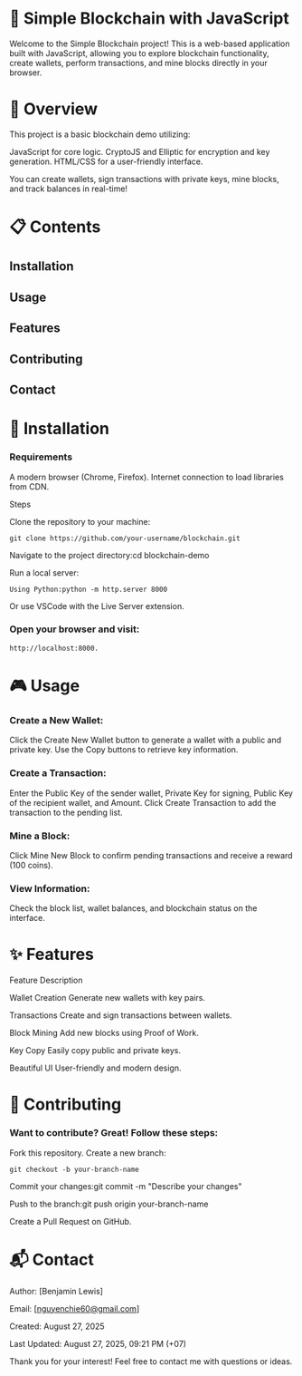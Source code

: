 # 🎉 Simple Blockchain with JavaScript


Welcome to the Simple Blockchain project! This is a web-based application built with JavaScript, allowing you to explore blockchain functionality, create wallets, perform transactions, and mine blocks directly in your browser.
# 🌟 Overview
This project is a basic blockchain demo utilizing:

JavaScript for core logic.
CryptoJS and Elliptic for encryption and key generation.
HTML/CSS for a user-friendly interface.

You can create wallets, sign transactions with private keys, mine blocks, and track balances in real-time!
# 📋 Contents

## Installation
## Usage
## Features
## Contributing
## Contact

# 🚀 Installation
### Requirements

A modern browser (Chrome, Firefox).
Internet connection to load libraries from CDN.

Steps

Clone the repository to your machine:
```
git clone https://github.com/your-username/blockchain.git
```

Navigate to the project directory:cd blockchain-demo


Run a local server:
```
Using Python:python -m http.server 8000
```

Or use VSCode with the Live Server extension.


### Open your browser and visit: 
```
http://localhost:8000.
```
# 🎮 Usage

### Create a New Wallet:

Click the Create New Wallet button to generate a wallet with a public and private key.
Use the Copy buttons to retrieve key information.


### Create a Transaction:

Enter the Public Key of the sender wallet, Private Key for signing, Public Key of the recipient wallet, and Amount.
Click Create Transaction to add the transaction to the pending list.


### Mine a Block:

Click Mine New Block to confirm pending transactions and receive a reward (100 coins).


### View Information:

Check the block list, wallet balances, and blockchain status on the interface.



# ✨ Features



Feature
Description



Wallet Creation
Generate new wallets with key pairs.


Transactions
Create and sign transactions between wallets.


Block Mining
Add new blocks using Proof of Work.


Key Copy
Easily copy public and private keys.


Beautiful UI
User-friendly and modern design.


# 🤝 Contributing
### Want to contribute? Great! Follow these steps:

Fork this repository.
Create a new branch:
```
git checkout -b your-branch-name
```

Commit your changes:git commit -m "Describe your changes"


Push to the branch:git push origin your-branch-name


Create a Pull Request on GitHub.

# 📬 Contact

Author: [Benjamin Lewis]

Email: [nguyenchie60@gmail.com]

Created: August 27, 2025

Last Updated: August 27, 2025, 09:21 PM (+07)

Thank you for your interest! Feel free to contact me with questions or ideas.
